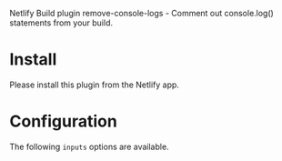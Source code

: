 Netlify Build plugin remove-console-logs - Comment out console.log() statements from your build.

# Install

Please install this plugin from the Netlify app.

# Configuration

The following `inputs` options are available.
